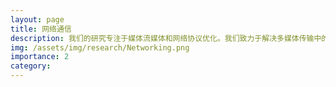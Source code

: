 ```yaml
---
layout: page
title: 网络通信
description: 我们的研究专注于媒体流媒体和网络协议优化。我们致力于解决多媒体传输中的挑战，并提供更好的视觉和听觉体验。我们探索如何改进传输协议、路由算法和拥塞控制策略，以提高网络的稳定性、吞吐量和响应速度。
img: /assets/img/research/Networking.png
importance: 2
category:
---
```


